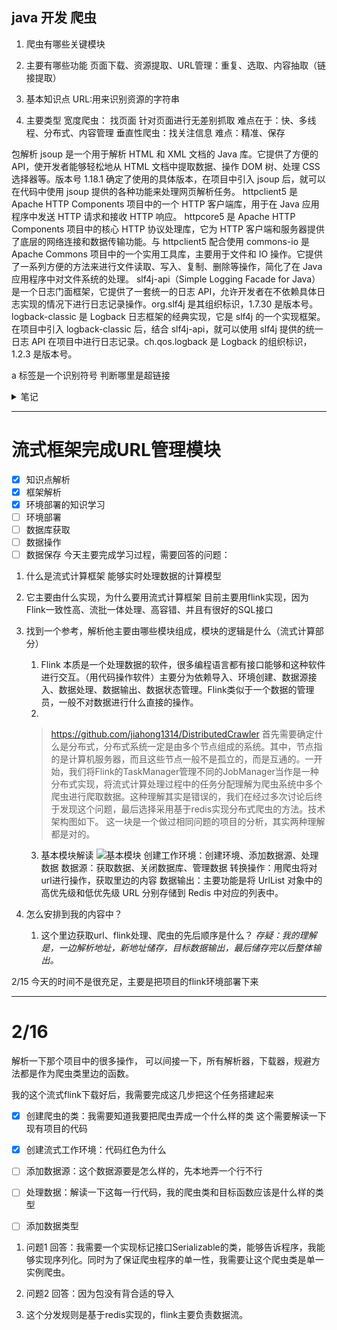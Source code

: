## java 开发 爬虫


1. 爬虫有哪些关键模块
 
2. 主要有哪些功能
页面下载、资源提取、URL管理：重复、选取、内容抽取（链接提取）
3. 基本知识点
URL:用来识别资源的字符串
1. 主要类型
   宽度爬虫： 找页面 针对页面进行无差别抓取 难点在于：快、多线程、分布式、内容管理
   垂直性爬虫：找关注信息 难点：精准、保存


包解析
jsoup 是一个用于解析 HTML 和 XML 文档的 Java 库。它提供了方便的 API，使开发者能够轻松地从 HTML 文档中提取数据、操作 DOM 树、处理 CSS 选择器等。版本号 1.18.1 确定了使用的具体版本，在项目中引入 jsoup 后，就可以在代码中使用 jsoup 提供的各种功能来处理网页解析任务。
httpclient5 是 Apache HTTP Components 项目中的一个 HTTP 客户端库，用于在 Java 应用程序中发送 HTTP 请求和接收 HTTP 响应。
httpcore5 是 Apache HTTP Components 项目中的核心 HTTP 协议处理库，它为 HTTP 客户端和服务器提供了底层的网络连接和数据传输功能。与 httpclient5 配合使用
commons-io 是 Apache Commons 项目中的一个实用工具库，主要用于文件和 IO 操作。它提供了一系列方便的方法来进行文件读取、写入、复制、删除等操作，简化了在 Java 应用程序中对文件系统的处理。
slf4j-api（Simple Logging Facade for Java）是一个日志门面框架，它提供了一套统一的日志 API，允许开发者在不依赖具体日志实现的情况下进行日志记录操作。org.slf4j 是其组织标识，1.7.30 是版本号。
logback-classic 是 Logback 日志框架的经典实现，它是 slf4j 的一个实现框架。在项目中引入 logback-classic 后，结合 slf4j-api，就可以使用 slf4j 提供的统一日志 API 在项目中进行日志记录。ch.qos.logback 是 Logback 的组织标识，1.2.3 是版本号。

a 标签是一个识别符号 判断哪里是超链接




<details>
<summary>笔记</summary>


1. 把单一爬虫完成
2. 回答主要由哪些模块
    管理url 
    获取 url
    图片解析
3. 每一块的东西有哪些主要包构成，主要完成哪些内容


    <details>
    <summary>内容解析及持久化</summary>
    
    apacheHttpClient：具有强大的网络解析功能的包，能够获取网站的源代码，但是需要写很多东西，在本项目中不采用
    RuntimeException(e) 错误输出
    
    </details>

   <details>
   
   
    <summary>url</summary>
    
    urlpool
        main
            调用geturl
        geturl
            匹配初试地址并加入待爬取表
            crawlink
                获取待爬取地址
                    判断是否需要爬取：正则表达式
                    存入oldlink
                在待读取的url中读取链接、A标签
                    这一步进来的是之前的基础网页：主网页
                    打开链接，将链接作为一个实例
                    数据从字节转化为字符，放到buffer里边
                    读取buffer里边的每行，找到超链接
                        将链接修正为绝对位置
                    过滤和添加链接
            把newmap与oldmap合并
        变量解析
            newmap
                待读取超链接
            oldmap
                已经读取超链接
            oldlink
                上级网页
                    newlink
                        从上级网页中获取的超链接
        如何实现递归
    
    </details>

        

 
5. 知道常见的反爬技术和应对策略

```
<map>
  <node ID="root" TEXT="爬虫代码解析">
    <node TEXT="urlpool" ID="4j1anfAgWY" _mubu_text="%3Cspan%3Eurlpool%3C/span%3E" STYLE="bubble" POSITION="right">
      <node TEXT="main" ID="MEveSuKoRa" _mubu_text="%3Cspan%3Emain%3C/span%3E" STYLE="fork">
        <node TEXT="调用geturl" ID="jG0PeL3M8X" _mubu_text="%3Cspan%3E%E8%B0%83%E7%94%A8geturl%3C/span%3E" STYLE="fork"/>
      </node>
      <node TEXT="geturl" ID="1Q7wLO2idy" _mubu_text="%3Cspan%3Egeturl%3C/span%3E" STYLE="fork">
        <node TEXT="匹配初试地址并加入待爬取表" ID="1b3VDJU8fs" _mubu_text="%3Cspan%3E%E5%8C%B9%E9%85%8D%E5%88%9D%E8%AF%95%E5%9C%B0%E5%9D%80%E5%B9%B6%E5%8A%A0%E5%85%A5%E5%BE%85%E7%88%AC%E5%8F%96%E8%A1%A8%3C/span%3E" STYLE="fork"/>
        <node TEXT="crawlink" ID="LGsqUF2e48" _mubu_text="%3Cspan%3Ecrawlink%3C/span%3E" STYLE="fork">
          <node TEXT="获取待爬取地址" ID="KmQ1TuqIVN" _mubu_text="%3Cspan%3E%E8%8E%B7%E5%8F%96%E5%BE%85%E7%88%AC%E5%8F%96%E5%9C%B0%E5%9D%80%3C/span%3E" STYLE="fork">
            <node TEXT="判断是否需要爬取：正则表达式" ID="dIPOjydVDx" _mubu_text="%3Cspan%3E%E5%88%A4%E6%96%AD%E6%98%AF%E5%90%A6%E9%9C%80%E8%A6%81%E7%88%AC%E5%8F%96%EF%BC%9A%E6%AD%A3%E5%88%99%E8%A1%A8%E8%BE%BE%E5%BC%8F%3C/span%3E" STYLE="fork"/>
            <node TEXT="存入oldlink" ID="QkL48TmDdr" _mubu_text="%3Cspan%3E%E5%AD%98%E5%85%A5oldlink%3C/span%3E" STYLE="fork"/>
          </node>
          <node TEXT="在待读取的url中读取链接、A标签" ID="w6wdz4glBA" _mubu_text="%3Cspan%3E%E5%9C%A8%E5%BE%85%E8%AF%BB%E5%8F%96%E7%9A%84url%E4%B8%AD%E8%AF%BB%E5%8F%96%E9%93%BE%E6%8E%A5%E3%80%81A%E6%A0%87%E7%AD%BE%3C/span%3E" STYLE="fork">
            <node TEXT="这一步进来的是之前的基础网页：主网页" ID="SlZPmkPahq" _mubu_text="%3Cspan%3E%E8%BF%99%E4%B8%80%E6%AD%A5%E8%BF%9B%E6%9D%A5%E7%9A%84%E6%98%AF%E4%B9%8B%E5%89%8D%E7%9A%84%E5%9F%BA%E7%A1%80%E7%BD%91%E9%A1%B5%EF%BC%9A%E4%B8%BB%E7%BD%91%E9%A1%B5%3C/span%3E" STYLE="fork"/>
            <node TEXT="打开链接，将链接作为一个实例" ID="Vzlr8g0lpJ" _mubu_text="%3Cspan%3E%E6%89%93%E5%BC%80%E9%93%BE%E6%8E%A5%EF%BC%8C%E5%B0%86%E9%93%BE%E6%8E%A5%E4%BD%9C%E4%B8%BA%E4%B8%80%E4%B8%AA%E5%AE%9E%E4%BE%8B%3C/span%3E" STYLE="fork"/>
            <node TEXT="数据从字节转化为字符，放到buffer里边" ID="GkUPkeaPXj" _mubu_text="%3Cspan%3E%E6%95%B0%E6%8D%AE%E4%BB%8E%E5%AD%97%E8%8A%82%E8%BD%AC%E5%8C%96%E4%B8%BA%E5%AD%97%E7%AC%A6%EF%BC%8C%E6%94%BE%E5%88%B0buffer%E9%87%8C%E8%BE%B9%3C/span%3E" STYLE="fork"/>
            <node TEXT="读取buffer里边的每行，找到超链接" ID="tABdau6TcA" _mubu_text="%3Cspan%3E%E8%AF%BB%E5%8F%96buffer%E9%87%8C%E8%BE%B9%E7%9A%84%E6%AF%8F%E8%A1%8C%EF%BC%8C%E6%89%BE%E5%88%B0%E8%B6%85%E9%93%BE%E6%8E%A5%3C/span%3E" STYLE="fork">
              <node TEXT="将链接修正为绝对位置" ID="klwdLPAbdF" _mubu_text="%3Cspan%3E%E5%B0%86%E9%93%BE%E6%8E%A5%E4%BF%AE%E6%AD%A3%E4%B8%BA%E7%BB%9D%E5%AF%B9%E4%BD%8D%E7%BD%AE%3C/span%3E" STYLE="fork"/>
            </node>
            <node TEXT="过滤和添加链接" ID="NQmrfin6Sx" _mubu_text="%3Cspan%3E%E8%BF%87%E6%BB%A4%E5%92%8C%E6%B7%BB%E5%8A%A0%E9%93%BE%E6%8E%A5%3C/span%3E" STYLE="fork"/>
          </node>
        </node>
        <node TEXT="把newmap与oldmap合并" ID="yWmEKHVxux" _mubu_text="%3Cspan%3E%E6%8A%8Anewmap%E4%B8%8Eoldmap%E5%90%88%E5%B9%B6%3C/span%3E" STYLE="fork"/>
      </node>
      <node TEXT="变量解析" ID="c2uBx7zaN6" _mubu_text="%3Cspan%3E%E5%8F%98%E9%87%8F%E8%A7%A3%E6%9E%90%3C/span%3E" STYLE="fork">
        <node TEXT="newmap" ID="HDF0DYgWrL" _mubu_text="%3Cspan%3Enewmap%3C/span%3E" STYLE="fork">
          <node TEXT="待读取超链接" ID="dN9FptAlAd" _mubu_text="%3Cspan%3E%E5%BE%85%E8%AF%BB%E5%8F%96%E8%B6%85%E9%93%BE%E6%8E%A5%3C/span%3E" STYLE="fork"/>
        </node>
        <node TEXT="oldmap" ID="DzObt07LCb" _mubu_text="%3Cspan%3Eoldmap%3C/span%3E" STYLE="fork">
          <node TEXT="已经读取超链接" ID="AT6JqKWA4M" _mubu_text="%3Cspan%3E%E5%B7%B2%E7%BB%8F%E8%AF%BB%E5%8F%96%E8%B6%85%E9%93%BE%E6%8E%A5%3C/span%3E" STYLE="fork"/>
        </node>
        <node TEXT="oldlink" ID="MPuwzstJrn" _mubu_text="%3Cspan%3Eoldlink%3C/span%3E" STYLE="fork">
          <node TEXT="上级网页" ID="M0b7OD1Tgk" _mubu_text="%3Cspan%3E%E4%B8%8A%E7%BA%A7%E7%BD%91%E9%A1%B5%3C/span%3E" STYLE="fork">
            <node TEXT="newlink" ID="0E99EZv5k7" _mubu_text="%3Cspan%3Enewlink%3C/span%3E" STYLE="fork">
              <node TEXT="从上级网页中获取的超链接" ID="Vb36nJX4MW" _mubu_text="%3Cspan%3E%E4%BB%8E%E4%B8%8A%E7%BA%A7%E7%BD%91%E9%A1%B5%E4%B8%AD%E8%8E%B7%E5%8F%96%E7%9A%84%E8%B6%85%E9%93%BE%E6%8E%A5%3C/span%3E" STYLE="fork"/>
            </node>
          </node>
        </node>
      </node>
      <node TEXT="如何实现递归" ID="D9JgSjeGdQ" _mubu_text="%3Cspan%3E%E5%A6%82%E4%BD%95%E5%AE%9E%E7%8E%B0%E9%80%92%E5%BD%92%3C/span%3E" STYLE="fork"/>
    </node>
    <node TEXT="imageCrawl" ID="M2K2FqZLKu" _mubu_text="%3Cspan%3EimageCrawl%3C/span%3E" STYLE="bubble" POSITION="right">
      <node TEXT="目的" ID="mHzkFOcReG" _mubu_text="%3Cspan%3E%E7%9B%AE%E7%9A%84%3C/span%3E" STYLE="fork">
        <node TEXT="获取url,找到代表图片的那个标签" ID="T45aphLImh" _mubu_text="%3Cspan%3E%E8%8E%B7%E5%8F%96url,%E6%89%BE%E5%88%B0%E4%BB%A3%E8%A1%A8%E5%9B%BE%E7%89%87%E7%9A%84%E9%82%A3%E4%B8%AA%E6%A0%87%E7%AD%BE%3C/span%3E" STYLE="fork">
          <node TEXT="本网址" ID="BBoIJOeK3E" _mubu_text="%3Cspan%3E%E6%9C%AC%E7%BD%91%E5%9D%80%3C/span%3E" STYLE="fork">
            <node TEXT="src" ID="r0wYXVMWW9" _mubu_text="%3Cspan%3Esrc%3C/span%3E" STYLE="fork"/>
          </node>
        </node>
      </node>
      <node TEXT="爬虫" ID="Gd0ZpA3oq1" _mubu_text="%3Cspan%3E%E7%88%AC%E8%99%AB%3C/span%3E" STYLE="fork">
        <node TEXT="有些网站不希望被爬" ID="p1fXkKIXJT" _mubu_text="%3Cspan%3E%E6%9C%89%E4%BA%9B%E7%BD%91%E7%AB%99%E4%B8%8D%E5%B8%8C%E6%9C%9B%E8%A2%AB%E7%88%AC%3C/span%3E" STYLE="fork"/>
      </node>
      <node TEXT="apacheheetclient" ID="2m8vSP990r" _mubu_text="%3Cspan%3Eapacheheetclient%3C/span%3E" STYLE="fork">
        <node TEXT="把目标网址获取，同时设置反爬虫" ID="prtm6IGJZ9" _mubu_text="%3Cspan%3E%E6%8A%8A%E7%9B%AE%E6%A0%87%E7%BD%91%E5%9D%80%E8%8E%B7%E5%8F%96%EF%BC%8C%E5%90%8C%E6%97%B6%E8%AE%BE%E7%BD%AE%E5%8F%8D%E7%88%AC%E8%99%AB%3C/span%3E" STYLE="fork">
          <node TEXT="获取页面源码" ID="n7M1zVucQh" _mubu_text="%3Cspan%3E%E8%8E%B7%E5%8F%96%E9%A1%B5%E9%9D%A2%E6%BA%90%E7%A0%81%3C/span%3E" STYLE="fork"/>
        </node>
      </node>
      <node TEXT="jsoup" ID="bPwQleqOAJ" _mubu_text="%3Cspan%3Ejsoup%3C/span%3E" STYLE="fork">
        <node TEXT="首先要人工解析网站结构" ID="pKIRvEtzSq" _mubu_text="%3Cspan%3E%E9%A6%96%E5%85%88%E8%A6%81%E4%BA%BA%E5%B7%A5%E8%A7%A3%E6%9E%90%E7%BD%91%E7%AB%99%E7%BB%93%E6%9E%84%3C/span%3E" STYLE="fork"/>
        <node TEXT="找到对应的图片" ID="CuGEDpaOp5" _mubu_text="%3Cspan%3E%E6%89%BE%E5%88%B0%E5%AF%B9%E5%BA%94%E7%9A%84%E5%9B%BE%E7%89%87%3C/span%3E" STYLE="fork"/>
        <node TEXT="使用代理IP反爬虫" ID="aa1nwea62p" _mubu_text="%3Cspan%3E%E4%BD%BF%E7%94%A8%E4%BB%A3%E7%90%86IP%E5%8F%8D%E7%88%AC%E8%99%AB%3C/span%3E" STYLE="fork"/>
        <node TEXT="规避名字重复问题" ID="r01AZPp7kt" _mubu_text="%3Cspan%3E%E8%A7%84%E9%81%BF%E5%90%8D%E5%AD%97%E9%87%8D%E5%A4%8D%E9%97%AE%E9%A2%98%3C/span%3E" STYLE="fork"/>
      </node>
    </node>
    <node TEXT="常见的爬虫和反爬虫技术" ID="60RzvYvw8R" _mubu_text="%3Cspan%3E%E5%B8%B8%E8%A7%81%E7%9A%84%E7%88%AC%E8%99%AB%E5%92%8C%E5%8F%8D%E7%88%AC%E8%99%AB%E6%8A%80%E6%9C%AF%3C/span%3E" STYLE="bubble" POSITION="left">
      <node TEXT="技术限制" ID="2iISXs3d9f" _mubu_text="%3Cspan%3E%E6%8A%80%E6%9C%AF%E9%99%90%E5%88%B6%3C/span%3E" STYLE="fork">
        <node TEXT="频次控制" ID="rXxt0Uhkgi" _mubu_text="%3Cspan%3E%E9%A2%91%E6%AC%A1%E6%8E%A7%E5%88%B6%3C/span%3E" STYLE="fork"/>
        <node TEXT="个人隐私不能爬" ID="RKqGUf8N2z" _mubu_text="%3Cspan%3E%E4%B8%AA%E4%BA%BA%E9%9A%90%E7%A7%81%E4%B8%8D%E8%83%BD%E7%88%AC%3C/span%3E" STYLE="fork"/>
        <node TEXT="不要突破反爬虫" ID="pM17NlJt6M" _mubu_text="%3Cspan%3E%E4%B8%8D%E8%A6%81%E7%AA%81%E7%A0%B4%E5%8F%8D%E7%88%AC%E8%99%AB%3C/span%3E" STYLE="fork"/>
        <node TEXT="不要上串代码" ID="h6Yx4JWPYG" _mubu_text="%3Cspan%3E%E4%B8%8D%E8%A6%81%E4%B8%8A%E4%B8%B2%E4%BB%A3%E7%A0%81%3C/span%3E" STYLE="fork"/>
        <node TEXT="不要用付费内容" ID="BeGxORbp6f" _mubu_text="%3Cspan%3E%E4%B8%8D%E8%A6%81%E7%94%A8%E4%BB%98%E8%B4%B9%E5%86%85%E5%AE%B9%3C/span%3E" STYLE="fork"/>
      </node>
      <node TEXT="robots.txt" ID="CdytvnXF7B" _mubu_text="%3Cspan%3Erobots.txt%3C/span%3E" STYLE="fork">
        <node TEXT="爬虫协议" ID="Vot6w4AAh2" _mubu_text="%3Cspan%3E%E7%88%AC%E8%99%AB%E5%8D%8F%E8%AE%AE%3C/span%3E" STYLE="fork"/>
      </node>
      <node TEXT="常见的反爬虫技术" ID="jlzJdPahOm" _mubu_text="%3Cspan%3E%E5%B8%B8%E8%A7%81%E7%9A%84%E5%8F%8D%E7%88%AC%E8%99%AB%E6%8A%80%E6%9C%AF%3C/span%3E" STYLE="fork">
        <node TEXT="hearder限制" ID="7EQDqqfAvU" _mubu_text="%3Cspan%3Ehearder%E9%99%90%E5%88%B6%3C/span%3E" STYLE="fork">
          <node TEXT="hearder限制" ID="RPhXojUSv8" _mubu_text="%3Cspan%3Ehearder%E9%99%90%E5%88%B6%3C/span%3E" STYLE="fork">
            <node TEXT="检查客户端" ID="JilEsDom18" _mubu_text="%3Cspan%3E%E6%A3%80%E6%9F%A5%E5%AE%A2%E6%88%B7%E7%AB%AF%3C/span%3E" STYLE="fork"/>
            <node TEXT="检查请求来源" ID="iAkLgBWbpV" _mubu_text="%3Cspan%3E%E6%A3%80%E6%9F%A5%E8%AF%B7%E6%B1%82%E6%9D%A5%E6%BA%90%3C/span%3E" STYLE="fork"/>
            <node TEXT="检测cookie次数" ID="udu7l3FdgN" _mubu_text="%3Cspan%3E%E6%A3%80%E6%B5%8Bcookie%E6%AC%A1%E6%95%B0%3C/span%3E" STYLE="fork"/>
          </node>
          <node TEXT="应对：jsoup" ID="B3Zsgi8g9Z" _mubu_text="%3Cspan%3E%E5%BA%94%E5%AF%B9%EF%BC%9Ajsoup%3C/span%3E" STYLE="fork">
            <node TEXT="绕开" ID="QfXTnysIMy" _mubu_text="%3Cspan%3E%E7%BB%95%E5%BC%80%3C/span%3E" STYLE="fork"/>
          </node>
          <node TEXT="容易误伤用户" ID="UhhOgdDzpS" _mubu_text="%3Cspan%3E%E5%AE%B9%E6%98%93%E8%AF%AF%E4%BC%A4%E7%94%A8%E6%88%B7%3C/span%3E" STYLE="fork"/>
        </node>
        <node TEXT="IP限制" ID="MGBCB9fUZp" _mubu_text="%3Cspan%3EIP%E9%99%90%E5%88%B6%3C/span%3E" STYLE="fork">
          <node TEXT="限制" ID="9s5VLbGLXn" _mubu_text="%3Cspan%3E%E9%99%90%E5%88%B6%3C/span%3E" STYLE="fork">
            <node TEXT="IP访问频率" ID="OWaaJHeEhJ" _mubu_text="%3Cspan%3EIP%E8%AE%BF%E9%97%AE%E9%A2%91%E7%8E%87%3C/span%3E" STYLE="fork"/>
          </node>
          <node TEXT="应对" ID="Sw07lJw4rs" _mubu_text="%3Cspan%3E%E5%BA%94%E5%AF%B9%3C/span%3E" STYLE="fork">
            <node TEXT="使用高匿IP" ID="IySVJLB7n8" _mubu_text="%3Cspan%3E%E4%BD%BF%E7%94%A8%E9%AB%98%E5%8C%BFIP%3C/span%3E" STYLE="fork"/>
          </node>
          <node TEXT="问题" ID="PHRUqTCMKk" _mubu_text="%3Cspan%3E%E9%97%AE%E9%A2%98%3C/span%3E" STYLE="fork">
            <node TEXT="局域网统一IP" ID="sEcmfS8KF9" _mubu_text="%3Cspan%3E%E5%B1%80%E5%9F%9F%E7%BD%91%E7%BB%9F%E4%B8%80IP%3C/span%3E" STYLE="fork"/>
            <node TEXT="随机IP" ID="qY0f4fMkAu" _mubu_text="%3Cspan%3E%E9%9A%8F%E6%9C%BAIP%3C/span%3E" STYLE="fork"/>
          </node>
        </node>
        <node TEXT="账号限制：类似于IP限制" ID="pZWLrxPg6L" _mubu_text="%3Cspan%3E%E8%B4%A6%E5%8F%B7%E9%99%90%E5%88%B6%EF%BC%9A%E7%B1%BB%E4%BC%BC%E4%BA%8EIP%E9%99%90%E5%88%B6%3C/span%3E" STYLE="fork">
          <node TEXT="应对" ID="e2FPaKOx8C" _mubu_text="%3Cspan%3E%E5%BA%94%E5%AF%B9%3C/span%3E" STYLE="fork">
            <node TEXT="判断次数上限" ID="eHNGn9ER6i" _mubu_text="%3Cspan%3E%E5%88%A4%E6%96%AD%E6%AC%A1%E6%95%B0%E4%B8%8A%E9%99%90%3C/span%3E" STYLE="fork"/>
            <node TEXT="重新登录" ID="nfErgCpL5V" _mubu_text="%3Cspan%3E%E9%87%8D%E6%96%B0%E7%99%BB%E5%BD%95%3C/span%3E" STYLE="fork"/>
          </node>
        </node>
        <node TEXT="蜜罐陷阱" ID="LReytiIcYD" _mubu_text="%3Cspan%3E%E8%9C%9C%E7%BD%90%E9%99%B7%E9%98%B1%3C/span%3E" STYLE="fork">
          <node TEXT="爬虫识别技术" ID="7G02fzzsWd" _mubu_text="%3Cspan%3E%E7%88%AC%E8%99%AB%E8%AF%86%E5%88%AB%E6%8A%80%E6%9C%AF%3C/span%3E" STYLE="fork">
            <node TEXT="不显示元素" ID="9E9bdZZUls" _mubu_text="%3Cspan%3E%E4%B8%8D%E6%98%BE%E7%A4%BA%E5%85%83%E7%B4%A0%3C/span%3E" STYLE="fork"/>
          </node>
          <node TEXT="应对" ID="92Q85CMHGB" _mubu_text="%3Cspan%3E%E5%BA%94%E5%AF%B9%3C/span%3E" STYLE="fork">
            <node TEXT="添加判断是否可见的逻辑" ID="iqZYweV7z6" _mubu_text="%3Cspan%3E%E6%B7%BB%E5%8A%A0%E5%88%A4%E6%96%AD%E6%98%AF%E5%90%A6%E5%8F%AF%E8%A7%81%E7%9A%84%E9%80%BB%E8%BE%91%3C/span%3E" STYLE="fork">
              <node TEXT="反反爬虫" ID="h41MBioRFe" _mubu_text="%3Cspan%3E%E5%8F%8D%E5%8F%8D%E7%88%AC%E8%99%AB%3C/span%3E" STYLE="fork"/>
            </node>
          </node>
        </node>
        <node TEXT="数据污染" ID="uCLA6WWoBg" _mubu_text="%3Cspan%3E%E6%95%B0%E6%8D%AE%E6%B1%A1%E6%9F%93%3C/span%3E" STYLE="fork">
          <node TEXT="应对" ID="mlJXOadcjo" _mubu_text="%3Cspan%3E%E5%BA%94%E5%AF%B9%3C/span%3E" STYLE="fork">
            <node TEXT="解密" ID="mO398xF018" _mubu_text="%3Cspan%3E%E8%A7%A3%E5%AF%86%3C/span%3E" STYLE="fork"/>
            <node TEXT="图像数据" ID="Clho36Nqj2" _mubu_text="%3Cspan%3E%E5%9B%BE%E5%83%8F%E6%95%B0%E6%8D%AE%3C/span%3E" STYLE="fork"/>
            <node TEXT="破解映射规律" ID="RKzhppSmnH" _mubu_text="%3Cspan%3E%E7%A0%B4%E8%A7%A3%E6%98%A0%E5%B0%84%E8%A7%84%E5%BE%8B%3C/span%3E" STYLE="fork"/>
          </node>
          <node TEXT="限制" ID="8l33VPRqxx" _mubu_text="%3Cspan%3E%E9%99%90%E5%88%B6%3C/span%3E" STYLE="fork">
            <node TEXT="核心数据加密" ID="7oopLzzgNg" _mubu_text="%3Cspan%3E%E6%A0%B8%E5%BF%83%E6%95%B0%E6%8D%AE%E5%8A%A0%E5%AF%86%3C/span%3E" STYLE="fork"/>
            <node TEXT="制造脏数据" ID="j0qkWySEne" _mubu_text="%3Cspan%3E%E5%88%B6%E9%80%A0%E8%84%8F%E6%95%B0%E6%8D%AE%3C/span%3E" STYLE="fork"/>
          </node>
        </node>
        <node TEXT="增加爬取难度" ID="U9gTuMQmlC" _mubu_text="%3Cspan%3E%E5%A2%9E%E5%8A%A0%E7%88%AC%E5%8F%96%E9%9A%BE%E5%BA%A6%3C/span%3E" STYLE="fork">
          <node TEXT="限制" ID="aDgGJDTtCo" _mubu_text="%3Cspan%3E%E9%99%90%E5%88%B6%3C/span%3E" STYLE="fork">
            <node TEXT="图片验证码" ID="cOxeiOKB3Q" _mubu_text="%3Cspan%3E%E5%9B%BE%E7%89%87%E9%AA%8C%E8%AF%81%E7%A0%81%3C/span%3E" STYLE="fork"/>
            <node TEXT="ajex异步请求" ID="Qgv7WzvPkR" _mubu_text="%3Cspan%3Eajex%E5%BC%82%E6%AD%A5%E8%AF%B7%E6%B1%82%3C/span%3E" STYLE="fork"/>
          </node>
          <node TEXT="应对" ID="iagFNiVokb" _mubu_text="%3Cspan%3E%E5%BA%94%E5%AF%B9%3C/span%3E" STYLE="fork">
            <node TEXT="selenium" ID="rOxojfQCVP" _mubu_text="%3Cspan%3Eselenium%3C/span%3E" STYLE="fork"/>
          </node>
        </node>
        <node TEXT="降低反应速度" ID="uVODNodP9a" _mubu_text="%3Cspan%3E%E9%99%8D%E4%BD%8E%E5%8F%8D%E5%BA%94%E9%80%9F%E5%BA%A6%3C/span%3E" STYLE="fork">
          <node TEXT="设置合适的时间" ID="6WIniAWZ2k" _mubu_text="%3Cspan%3E%E8%AE%BE%E7%BD%AE%E5%90%88%E9%80%82%E7%9A%84%E6%97%B6%E9%97%B4%3C/span%3E" STYLE="fork"/>
        </node>
      </node>
    </node>
  </node>
</map>
```

</details>






---




# 流式框架完成URL管理模块 #
   - [x] 知识点解析
   - [x] 框架解析
   - [x] 环境部署的知识学习
   - [ ] 环境部署
   - [ ] 数据库获取
   - [ ] 数据操作
   - [ ] 数据保存
今天主要完成学习过程，需要回答的问题：
1. 什么是流式计算框架
能够实时处理数据的计算模型
2. 它主要由什么实现，为什么要用流式计算框架
目前主要用flink实现，因为Flink一致性高、流批一体处理、高容错、并且有很好的SQL接口
1. 找到一个参考，解析他主要由哪些模块组成，模块的逻辑是什么（流式计算部分）
    1. Flink 本质是一个处理数据的软件，很多编程语言都有接口能够和这种软件进行交互。（用代码操作软件）主要分为依赖导入、环境创建、数据源接入、数据处理、数据输出、数据状态管理。Flink类似于一个数据的管理员，一般不对数据进行什么直接的操作。
    2. 
    > https://github.com/jiahong1314/DistributedCrawler
    首先需要确定什么是分布式，分布式系统一定是由多个节点组成的系统。其中，节点指的是计算机服务器，而且这些节点一般不是孤立的，而是互通的。一开始，我们将Flink的TaskManager管理不同的JobManager当作是一种分布式实现，将流式计算处理过程中的任务分配理解为爬虫系统中多个爬虫进行爬取数据。这种理解其实是错误的，我们在经过多次讨论后终于发现这个问题，最后选择采用基于redis实现分布式爬虫的方法。技术架构图如下。
    这一块是一个做过相同问题的项目的分析，其实两种理解都是对的。
    3. 基本模块解读
![基本模块](https://p3-juejin.byteimg.com/tos-cn-i-k3u1fbpfcp/9bdf46794dbc41868156dcb709572692~tplv-k3u1fbpfcp-zoom-in-crop-mark:1512:0:0:0.awebp?)
创建工作环境：创建环境、添加数据源、处理数据
数据源：获取数据、关闭数据库、管理数据
转换操作：用爬虫将对url进行操作，获取里边的内容
数据输出：主要功能是将 UrlList 对象中的高优先级和低优先级 URL 分别存储到 Redis 中对应的列表中。

1. 怎么安排到我的内容中？
   1. 这个里边获取url、flink处理、爬虫的先后顺序是什么？ 
   *存疑：我的理解是，一边解析地址，新地址储存，目标数据输出，最后储存完以后整体输出。*
   
   
2/15 
今天的时间不是很充足，主要是把项目的flink环境部署下来


---

# 2/16 
解析一下那个项目中的很多操作， 可以间接一下，所有解析器，下载器，规避方法都是作为爬虫类里边的函数。

我的这个流式flink下载好后，我需要完成这几步把这个任务搭建起来

- [x] 创建爬虫的类：我需要知道我要把爬虫弄成一个什么样的类 这个需要解读一下现有项目的代码
- [x] 创建流式工作环境：代码红色为什么
- [ ] 添加数据源：这个数据源要是怎么样的，先本地弄一个行不行
- [ ] 处理数据：解读一下这每一行代码，我的爬虫类和目标函数应该是什么样的类型
- [ ] 添加数据类型


1. 问题1 
回答：我需要一个实现标记接口Serializable的类，能够告诉程序，我能够实现序列化。同时为了保证爬虫程序的单一性，我需要让这个爬虫类是单一实例爬虫。

1. 问题2
   回答：因为包没有背合适的导入
2. 这个分发规则是基于redis实现的，flink主要负责数据流。
